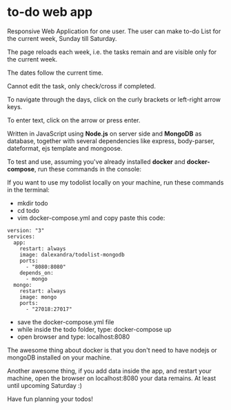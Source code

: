 # to-do web app
Responsive Web Application for one user. The user can make to-do List for the current week, Sunday till Saturday.

The page reloads each week, i.e. the tasks remain and are visible only for the current week.

The dates follow the current time.

Cannot edit the task, only check/cross if completed.

To navigate through the days, click on the curly brackets or left-right arrow keys.

To enter text, click on the arrow or press enter.

Written in JavaScript using **Node.js** on server side and **MongoDB** as database, together with several dependencies like express, body-parser, dateformat, ejs template and mongoose.

To test and use, assuming you've already installed **docker** and **docker-compose**, run these commands in the console:

If you want to use my todolist locally on your machine, run these commands in the terminal:

* mkdir todo
* cd todo
* vim docker-compose.yml and copy paste this code:

```
version: "3"
services:
  app:
    restart: always
    image: dalexandra/todolist-mongodb
    ports:
      - "8080:8080"
    depends_on:
      - mongo
  mongo:
    restart: always
    image: mongo
    ports:
      - "27018:27017"
```
* save the docker-compose.yml file
* while inside the todo folder, type: docker-compose up
* open browser and type: localhost:8080

The awesome thing about docker is that you don't need to have nodejs or mongoDB installed on your machine.

Another awesome thing, if you add data inside the app, and restart your machine, open the browser on localhost:8080 your data remains. At least until upcoming Saturday :)

Have fun planning your todos!

